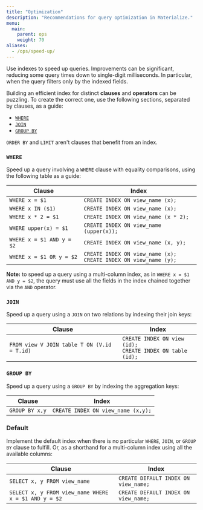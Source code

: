 ```yaml
---
title: "Optimization"
description: "Recommendations for query optimization in Materialize."
menu:
  main:
    parent: ops
    weight: 70
aliases:
  - /ops/speed-up/
---
```


Use indexes to speed up queries. Improvements can be significant, reducing some query times down to single-digit milliseconds. In particular, when the query filters only by the indexed fields.

Building an efficient index for distinct **clauses** and **operators** can be puzzling. To create the correct one, use the following sections, separated by clauses, as a guide:

* [`WHERE`](#where)
* [`JOIN`](#join)
* [`GROUP BY`](#group-by)

`ORDER BY` and `LIMIT` aren't clauses that benefit from an index.

### `WHERE`
Speed up a query involving a `WHERE` clause with equality comparisons, using the following table as a guide:

Clause                    | Index                                                                   |
--------------------------|-------------------------------------------------------------------------|
`WHERE x = $1`            | `CREATE INDEX ON view_name (x);`                                        |
`WHERE x IN ($1)`         | `CREATE INDEX ON view_name (x);`                                        |
`WHERE x * 2 = $1`        | `CREATE INDEX ON view_name (x * 2);`                                    |
`WHERE upper(x) = $1`     | `CREATE INDEX ON view_name (upper(x));`                                 |
`WHERE x = $1 AND y = $2` | `CREATE INDEX ON view_name (x, y);`                                     |
`WHERE x = $1 OR y = $2`  | `CREATE INDEX ON view_name (x);`<br /> `CREATE INDEX ON view_name (y);` |

**Note:** to speed up a query using a multi-column index, as in `WHERE x = $1 AND y = $2`, the query must use all the fields in the index chained together via the `AND` operator.

### `JOIN`
Speed up a query using a `JOIN` on two relations by indexing their join keys:

Clause                                      | Index                                                                       |
--------------------------------------------|-----------------------------------------------------------------------------|
`FROM view V JOIN table T ON (V.id = T.id)` | `CREATE INDEX ON view (id);` <br /> `CREATE INDEX ON table (id);`           |

### `GROUP BY`
Speed up a query using a `GROUP BY` by indexing the aggregation keys:

Clause          | Index                             |
----------------|-----------------------------------|
`GROUP BY x,y`  | `CREATE INDEX ON view_name (x,y);`|

### Default

Implement the default index when there is no particular `WHERE`, `JOIN`, or `GROUP BY` clause to fulfill. Or, as a shorthand for a multi-column index using all the available columns:

Clause                                               | Index                                |
-----------------------------------------------------|--------------------------------------|
`SELECT x, y FROM view_name`                         | `CREATE DEFAULT INDEX ON view_name;` |
`SELECT x, y FROM view_name WHERE x = $1 AND y = $2` | `CREATE DEFAULT INDEX ON view_name;` |
